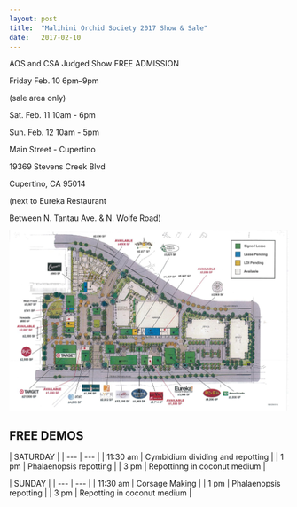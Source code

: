 ```yaml
---
layout: post
title:  "Malihini Orchid Society 2017 Show & Sale"
date:   2017-02-10
---
```


AOS and CSA Judged Show FREE ADMISSION

Friday Feb. 10 6pm–9pm

(sale area only)

Sat. Feb. 11 10am - 6pm

Sun. Feb. 12 10am - 5pm

Main Street - Cupertino

19369 Stevens Creek Blvd

Cupertino, CA 95014

(next to Eureka Restaurant

Between N. Tantau Ave. & N. Wolfe Road)

![Map](/img/MOS-2017-map.jpg)

## FREE DEMOS

| SATURDAY |
| --- | --- |
| 11:30 am | Cymbidium dividing and repotting |
| 1 pm     | Phalaenopsis repotting |
| 3 pm     | Repottinng in coconut medium |

| SUNDAY |
| --- | --- |
| 11:30 am | Corsage Making |
| 1 pm     | Phalaenopsis repotting |
| 3 pm     | Repotting in coconut medium |
